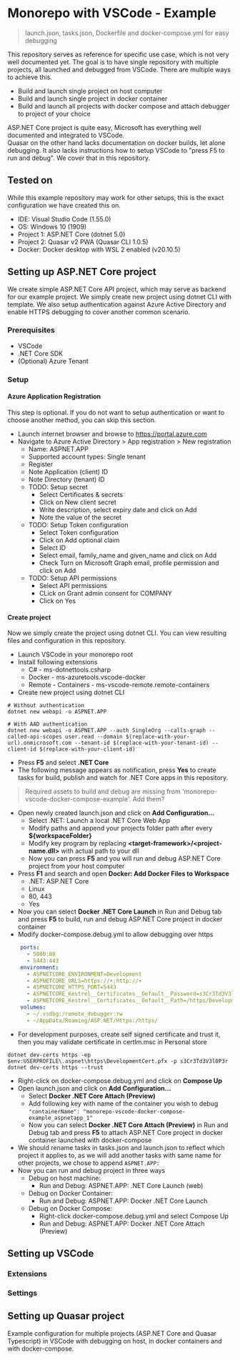 # Monorepo with VSCode - Example

> launch.json, tasks.json, Dockerfile and docker-compose.yml for easy debugging

This repository serves as reference for specific use case, which is not very well documented yet. The goal is to have single repository with multiple projects, all launched and debugged from VSCode. There are multiple ways to achieve this.

- Build and launch single project on host computer
- Build and launch single project in docker container
- Build and launch all projects with docker compose and attach debugger to project of your choice

ASP.NET Core project is quite easy, Microsoft has everything well documented and integrated to VSCode.  
Quasar on the other hand lacks documentation on docker builds, let alone debugging. It also lacks instructions how to setup VSCode to "press F5 to run and debug". We cover that in this repository.

## Tested on

While this example repository may work for other setups, this is the exact configuration we have created this on.

- IDE: Visual Studio Code (1.55.0)
- OS: Windows 10 (1909)
- Project 1: ASP.NET Core (dotnet 5.0)
- Project 2: Quasar v2 PWA (Quasar CLI 1.0.5)
- Docker: Docker desktop with WSL 2 enabled (v20.10.5)

## Setting up ASP.NET Core project

We create simple ASP.NET Core API project, which may serve as backend for our example project. We simply create new project using dotnet CLI with template. We also setup authentication against Azure Active Directory and enable HTTPS debugging to cover another common scenario.

### Prerequisites

- VSCode
- .NET Core SDK
- (Optional) Azure Tenant

### Setup

#### Azure Application Registration

This step is optional. If you do not want to setup authentication or want to choose another method, you can skip this section.

- Launch internet browser and browse to <https://portal.azure.com>
- Navigate to Azure Active Directory > App registration > New registration
  - Name: ASPNET.APP
  - Supported account types: Single tenant
  - Register
  - Note Application (client) ID
  - Note Directory (tenant) ID
  - TODO: Setup secret
    - Select Certificates & secrets
    - Click on New client secret
    - Write description, select expiry date and click on Add
    - Note the value of the secret
  - TODO: Setup Token configuration
    - Select Token configuration
    - Click on Add optional claim
    - Select ID
    - Select email, family_name and given_name and click on Add
    - Check Turn on Microsoft Graph email, profile permission and click on Add
  - TODO: Setup API permissions
    - Select API permissions
    - CLick on Grant admin consent for COMPANY
    - Click on Yes

#### Create project

Now we simply create the project using dotnet CLI. You can view resulting files and configuration in this repository.

- Launch VSCode in your monorepo root
- Install following extensions
  - C# - ms-dotnettools.csharp
  - Docker - ms-azuretools.vscode-docker
  - Remote - Containers - ms-vscode-remote.remote-containers
- Create new project using dotnet CLI

```shell
# Without authentication
dotnet new webapi -o ASPNET.APP

# With AAD authentication
dotnet new webapi -o ASPNET.APP --auth SingleOrg --calls-graph --called-api-scopes user.read --domain $(replace-with-your-url).onmicrosoft.com --tenant-id $(replace-with-your-tenant-id) --client-id $(replace-with-your-client-id)
```

- Press **F5** and select **.NET Core**
- The following message appears as notification, press **Yes** to create tasks for build, publish and watch for .NET Core apps in this repository.

> Required assets to build and debug are missing from 'monorepo-vscode-docker-compose-example'. Add them?

- Open newly created launch.json and click on **Add Configuration...**
  - Select .NET: Launch a local .NET Core Web App
  - Modify paths and append your projects folder path after every **${workspaceFolder}**
  - Modify key program by replacing **\<target-framework>/<project-name.dll>** with actual path to your dll
  - Now you can press **F5** and you will run and debug ASP.NET Core project from your host computer
- Press **F1** and search and open **Docker: Add Docker Files to Workspace**
  - .NET: ASP.NET Core
  - Linux
  - 80, 443
  - Yes
- Now you can select **Docker .NET Core Launch** in Run and Debug tab and press **F5** to build, run and debug ASP.NET Core project in docker container
- Modify docker-compose.debug.yml to allow debugging over https

```yaml
    ports:
      - 5080:80
      - 5443:443
    environment:
      - ASPNETCORE_ENVIRONMENT=Development
      - ASPNETCORE_URLS=https://+;http://+
      - ASPNETCORE_HTTPS_PORT=5443
      - ASPNETCORE_Kestrel__Certificates__Default__Password=s3Cr3Td3V3l0P3r
      - ASPNETCORE_Kestrel__Certificates__Default__Path=/https/DevelopmentCert.pfx
    volumes:
      - ~/.vsdbg:/remote_debugger:rw
      - ~/AppData/Roaming/ASP.NET/Https:/https/
```

- For development purposes, create self signed certificate and trust it, then you may validate certificate in certlm.msc in Personal store

```shell
dotnet dev-certs https -ep $env:USERPROFILE\.aspnet\https\DevelopmentCert.pfx -p s3Cr3Td3V3l0P3r
dotnet dev-certs https --trust
```

- Right-click on docker-compose.debug.yml and click on **Compose Up**
- Open launch.json and click on **Add Configuration...**
  - Select **Docker .NET Core Attach (Preview)**
  - Add following key with name of the container you wish to debug `"containerName": "monorepo-vscode-docker-compose-example_aspnetapp_1"`
  - Now you can select **Docker .NET Core Attach (Preview)** in Run and Debug tab and press **F5** to attach ASP.NET Core project in docker container launched with docker-compose
- We should rename tasks in tasks.json and launch.json to reflect which project it applies to, as we will add another tasks with same name for other projects, we chose to append `ASPNET.APP:`
- Now you can run and debug project in three ways
  - Debug on host machine:
    - Run and Debug: ASPNET.APP: .NET Core Launch (web)
  - Debug on Docker Container:
    - Run and Debug: ASPNET.APP: Docker .NET Core Launch
  - Debug on Docker Compose:
    - Right-click docker-compose.debug.yml and select Compose Up
    - Run and Debug: ASPNET.APP: Docker .NET Core Attach (Preview)

## Setting up VSCode

### Extensions

### Settings

## Setting up Quasar project

Example configuration for multiple projects (ASP.NET Core and Quasar Typescript) in VSCode with debugging on host, in docker containers and with docker-compose.
